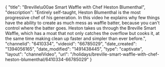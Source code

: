 {
    "title": "Breville\u00ae Smart Waffle with Chef Heston Blumenthal",
    "description": "Entirely self-taught, Heston Blumenthal is the most progressive chef of his generation. In this video he explains why few things have the ability to create as much mess as waffle batter, because you can't control where the batter goes. Heston takes us through the Breville Smart Waffle, which has a moat that not only catches the overflow but cooks it, at the same time making clean up faster and simpler than ever before.",
    "channelid": "6410334",
    "videoid": "66785029",
    "date_created": "1394056165",
    "date_modified": "1491438445",
    "type": "captivate",
    "layout": "channelVideo",
    "url": "\/holidays\/breville-smart-waffle-with-chef-heston-blumenthal\/6410334-66785029"
}